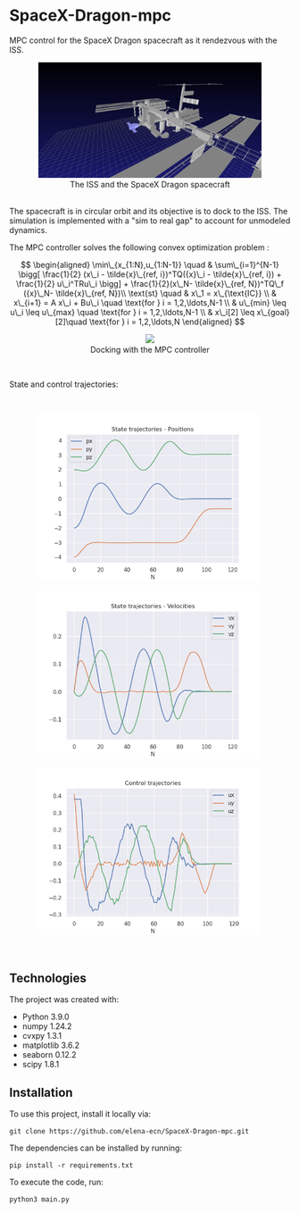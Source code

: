# SpaceX-Dragon-mpc
MPC control for the SpaceX Dragon spacecraft as it rendezvous with the ISS.


<p align="center" width="100%">
    <img src="images/ISS.png" width="400">
    <br>The ISS and the SpaceX Dragon spacecraft 
</p>

<br>
The spacecraft is in circular orbit and its objective is to dock to the ISS. The simulation is implemented with a "sim to real gap" to account for unmodeled dynamics.

<br>

The MPC controller solves the following convex optimization problem :

$$
\begin{aligned} 
\min\_{x_{1:N},u_{1:N-1}} \quad & \sum\_{i=1}^{N-1} \bigg[ \frac{1}{2} (x\_i - \tilde{x}\_{ref, i})^TQ({x}\_i - \tilde{x}\_{ref, i}) + \frac{1}{2} u\_i^TRu\_i \bigg] + \frac{1}{2}(x\_N- \tilde{x}\_{ref, N})^TQ\_f
({x}\_N- \tilde{x}\_{ref, N})\\
 \text{st} \quad 
 & x\_1 = x\_{\text{IC}} \\
 & x\_{i+1} = A x\_i + Bu\_i \quad \text{for } i = 1,2,\ldots,N-1  \\
 & u\_{min} \leq u\_i \leq u\_{max} \quad \text{for } i = 1,2,\ldots,N-1 \\
 & x\_i[2] \leq x\_{goal} [2]\quad \text{for } i = 1,2,\ldots,N
 \end{aligned}
 $$


<p align="center" width="100%">
    <img src="images/spaceX.gif" width="400">
    <br>Docking with the MPC controller
</p>


<br>

State and control trajectories:

<br>

<p align="center" width="100%">
    <img src="images/positions.png" width="400">  
</p>

<p align="center" width="100%">
    <img src="images/velocities.png" width="400">  
</p>

<p align="center" width="100%">
    <img src="images/controls.png" width="400">  
</p>


<br>

Technologies
------------
The project was created with:
* Python 3.9.0
* numpy 1.24.2
* cvxpy 1.3.1
* matplotlib 3.6.2
* seaborn 0.12.2
* scipy 1.8.1

Installation
------------

To use this project, install it locally via:
```
git clone https://github.com/elena-ecn/SpaceX-Dragon-mpc.git
```

The dependencies can be installed by running:
```
pip install -r requirements.txt
```

To execute the code, run:
```
python3 main.py
```